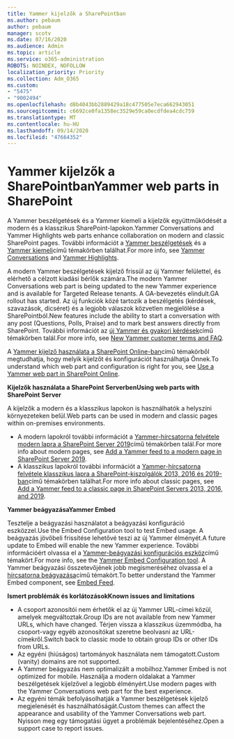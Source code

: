 ```yaml
---
title: Yammer kijelzők a SharePointban
ms.author: pebaum
author: pebaum
manager: scotv
ms.date: 07/16/2020
ms.audience: Admin
ms.topic: article
ms.service: o365-administration
ROBOTS: NOINDEX, NOFOLLOW
localization_priority: Priority
ms.collection: Adm_O365
ms.custom:
- "5475"
- "9002494"
ms.openlocfilehash: d8b4043bb2889429a18c477505e7eca662943051
ms.sourcegitcommit: c6692ce0fa1358ec3529e59ca0ecdfdea4cdc759
ms.translationtype: MT
ms.contentlocale: hu-HU
ms.lasthandoff: 09/14/2020
ms.locfileid: "47664352"
---
```

# <a name="yammer-web-parts-in-sharepoint"></a><span data-ttu-id="bf0f5-102">Yammer kijelzők a SharePointban</span><span class="sxs-lookup"><span data-stu-id="bf0f5-102">Yammer web parts in SharePoint</span></span>

<span data-ttu-id="bf0f5-103">A Yammer beszélgetések és a Yammer kiemeli a kijelzők együttműködését a modern és a klasszikus SharePoint-lapokon.</span><span class="sxs-lookup"><span data-stu-id="bf0f5-103">Yammer Conversations and Yammer Highlights web parts enhance collaboration on modern and classic SharePoint pages.</span></span> <span data-ttu-id="bf0f5-104">További információt a [Yammer beszélgetések](https://support.microsoft.com/office/use-a-yammer-web-part-in-sharepoint-online-a53cfa0c-3d09-42c8-a286-1038a81c59da#conversations)  és a  [Yammer kiemeli](https://support.microsoft.com/office/use-a-yammer-web-part-in-sharepoint-online-a53cfa0c-3d09-42c8-a286-1038a81c59da#highlights)című témakörben találhat.</span><span class="sxs-lookup"><span data-stu-id="bf0f5-104">For more info, see [Yammer Conversations](https://support.microsoft.com/office/use-a-yammer-web-part-in-sharepoint-online-a53cfa0c-3d09-42c8-a286-1038a81c59da#conversations)  and  [Yammer Highlights](https://support.microsoft.com/office/use-a-yammer-web-part-in-sharepoint-online-a53cfa0c-3d09-42c8-a286-1038a81c59da#highlights).</span></span>    

<span data-ttu-id="bf0f5-105">A modern Yammer beszélgetések kijelző frissül az új Yammer felülettel, és elérhető a célzott kiadási bérlők számára.</span><span class="sxs-lookup"><span data-stu-id="bf0f5-105">The modern Yammer Conversations web part is being updated to the new Yammer experience and is available for Targeted Release tenants.</span></span> <span data-ttu-id="bf0f5-106">A GA-bevezetés elindult.</span><span class="sxs-lookup"><span data-stu-id="bf0f5-106">GA rollout has started.</span></span> <span data-ttu-id="bf0f5-107">Az új funkciók közé tartozik a beszélgetés (kérdések, szavazások, dicséret) és a legjobb válaszok közvetlen megjelölése a SharePointból.</span><span class="sxs-lookup"><span data-stu-id="bf0f5-107">New features include the ability to start a conversation with any post (Questions, Polls, Praise) and to mark best answers directly from SharePoint.</span></span> <span data-ttu-id="bf0f5-108">További információt az [új Yammer és gyakori kérdések](https://docs.microsoft.com/yammer/get-started-with-yammer/newyammer-faq)című témakörben talál.</span><span class="sxs-lookup"><span data-stu-id="bf0f5-108">For more info, see [New Yammer customer terms and FAQ](https://docs.microsoft.com/yammer/get-started-with-yammer/newyammer-faq).</span></span>

 <span data-ttu-id="bf0f5-109">A [Yammer kijelző használata a SharePoint Online-ban](https://support.microsoft.com/office/use-a-yammer-web-part-in-sharepoint-online-a53cfa0c-3d09-42c8-a286-1038a81c59da)című témakörből megtudhatja, hogy melyik kijelzőt és konfigurációt használhatja Önnek.</span><span class="sxs-lookup"><span data-stu-id="bf0f5-109">To understand which web part and configuration is right for you, see [Use a Yammer web part in SharePoint Online](https://support.microsoft.com/office/use-a-yammer-web-part-in-sharepoint-online-a53cfa0c-3d09-42c8-a286-1038a81c59da).</span></span>  

<span data-ttu-id="bf0f5-110">**Kijelzők használata a SharePoint Serverben**</span><span class="sxs-lookup"><span data-stu-id="bf0f5-110">**Using web parts with SharePoint Server**</span></span>  

<span data-ttu-id="bf0f5-111">A kijelzők a modern és a klasszikus lapokon is használhatók a helyszíni környezeteken belül.</span><span class="sxs-lookup"><span data-stu-id="bf0f5-111">Web parts can be used in modern and classic pages within on-premises environments.</span></span>

- <span data-ttu-id="bf0f5-112">A modern lapokról további információt a [Yammer-hírcsatorna felvétele modern lapra a SharePoint Server 2019](https://docs.microsoft.com/yammer/integrate-yammer-with-other-apps/embed-a-feed-into-a-sharepoint-site#add-a-yammer-feed-to-a-modern-page-in-sharepoint-server-2019)című témakörben talál.</span><span class="sxs-lookup"><span data-stu-id="bf0f5-112">For more info about modern pages, see [Add a Yammer feed to a modern page in SharePoint Server 2019](https://docs.microsoft.com/yammer/integrate-yammer-with-other-apps/embed-a-feed-into-a-sharepoint-site#add-a-yammer-feed-to-a-modern-page-in-sharepoint-server-2019).</span></span> 
- <span data-ttu-id="bf0f5-113">A klasszikus lapokról további információt a [Yammer-hírcsatorna felvétele klasszikus lapra a SharePoint-kiszolgálók 2013, 2016 és 2019-ban](https://docs.microsoft.com/yammer/integrate-yammer-with-other-apps/embed-a-feed-into-a-sharepoint-site#add-a-yammer-feed-to-a-classic-page-in-sharepoint-servers-2013-2016-and-2019)című témakörben találhat.</span><span class="sxs-lookup"><span data-stu-id="bf0f5-113">For more info about classic pages, see [Add a Yammer feed to a classic page in SharePoint Servers 2013, 2016, and 2019](https://docs.microsoft.com/yammer/integrate-yammer-with-other-apps/embed-a-feed-into-a-sharepoint-site#add-a-yammer-feed-to-a-classic-page-in-sharepoint-servers-2013-2016-and-2019).</span></span>

<span data-ttu-id="bf0f5-114">**Yammer beágyazása**</span><span class="sxs-lookup"><span data-stu-id="bf0f5-114">**Yammer Embed**</span></span>  

<span data-ttu-id="bf0f5-115">Tesztelje a beágyazási használatot a beágyazási konfiguráció eszközzel.</span><span class="sxs-lookup"><span data-stu-id="bf0f5-115">Use the Embed Configuration tool to test Embed usage.</span></span> <span data-ttu-id="bf0f5-116">A beágyazás jövőbeli frissítése lehetővé teszi az új Yammer élményét.</span><span class="sxs-lookup"><span data-stu-id="bf0f5-116">A future update to Embed will enable the new Yammer experience.</span></span> <span data-ttu-id="bf0f5-117">További információért olvassa el a [Yammer-beágyazási konfigurációs eszköz](https://aka.ms/YammerEmbedConfigureTool)című témakört.</span><span class="sxs-lookup"><span data-stu-id="bf0f5-117">For more info, see the [Yammer Embed Configuration tool](https://aka.ms/YammerEmbedConfigureTool).</span></span> <span data-ttu-id="bf0f5-118">A Yammer beágyazási összetevőjének jobb megismeréséhez olvassa el a [hírcsatorna beágyazása](https://aka.ms/YammerDevDocs)című témakört.</span><span class="sxs-lookup"><span data-stu-id="bf0f5-118">To better understand the Yammer Embed component, see [Embed Feed](https://aka.ms/YammerDevDocs).</span></span>

<span data-ttu-id="bf0f5-119">**Ismert problémák és korlátozások**</span><span class="sxs-lookup"><span data-stu-id="bf0f5-119">**Known issues and limitations**</span></span>

- <span data-ttu-id="bf0f5-120">A csoport azonosítói nem érhetők el az új Yammer URL-címei közül, amelyek megváltoztak.</span><span class="sxs-lookup"><span data-stu-id="bf0f5-120">Group IDs are not available from new Yammer URLs, which have changed.</span></span> <span data-ttu-id="bf0f5-121">Térjen vissza a klasszikus üzemmódba, ha csoport-vagy egyéb azonosítókat szeretne beolvasni az URL-címekről.</span><span class="sxs-lookup"><span data-stu-id="bf0f5-121">Switch back to classic mode to obtain group IDs or other IDs from URLs.</span></span>
- <span data-ttu-id="bf0f5-122">Az egyéni (hiúságos) tartományok használata nem támogatott.</span><span class="sxs-lookup"><span data-stu-id="bf0f5-122">Custom (vanity) domains are not supported.</span></span>
- <span data-ttu-id="bf0f5-123">A Yammer beágyazás nem optimalizált a mobilhoz.</span><span class="sxs-lookup"><span data-stu-id="bf0f5-123">Yammer Embed is not optimized for mobile.</span></span> <span data-ttu-id="bf0f5-124">Használja a modern oldalakat a Yammer beszélgetések kijelzővel a legjobb élményért.</span><span class="sxs-lookup"><span data-stu-id="bf0f5-124">Use modern pages with the Yammer Conversations web part for the best experience.</span></span>
- <span data-ttu-id="bf0f5-125">Az egyéni témák befolyásolhatják a Yammer beszélgetések kijelző megjelenését és használhatóságát.</span><span class="sxs-lookup"><span data-stu-id="bf0f5-125">Custom themes can affect the appearance and usability of the Yammer Conversations web part.</span></span> <span data-ttu-id="bf0f5-126">Nyisson meg egy támogatási ügyet a problémák bejelentéséhez.</span><span class="sxs-lookup"><span data-stu-id="bf0f5-126">Open a support case to report issues.</span></span>